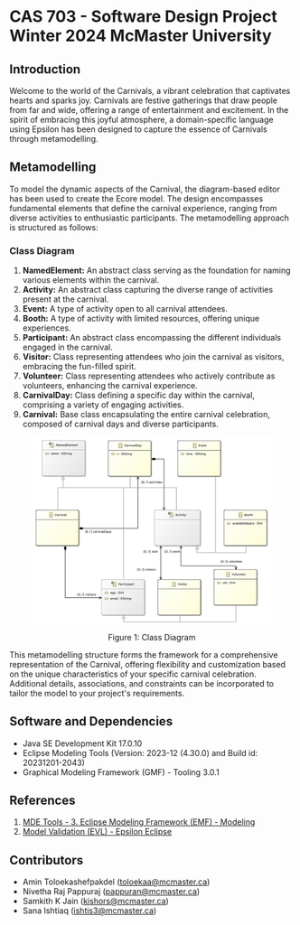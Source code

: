 # CAS 703 - Software Design Project Winter 2024 McMaster University 

## Introduction
Welcome to the world of the Carnivals, a vibrant celebration that captivates hearts and sparks joy. Carnivals are festive gatherings that draw people from far and wide, offering a range of entertainment and excitement. In the spirit of embracing this joyful atmosphere, a domain-specific language using Epsilon has been designed to capture the essence of Carnivals through metamodelling.

## Metamodelling
To model the dynamic aspects of the Carnival, the diagram-based editor has been used to create the Ecore model. The design encompasses fundamental elements that define the carnival experience, ranging from diverse activities to enthusiastic participants. The metamodelling approach is structured as follows:

### Class Diagram
1. **NamedElement:** An abstract class serving as the foundation for naming various elements within the carnival.
2. **Activity:** An abstract class capturing the diverse range of activities present at the carnival.
3. **Event:** A type of activity open to all carnival attendees.
4. **Booth:** A type of activity with limited resources, offering unique experiences.
5. **Participant:** An abstract class encompassing the different individuals engaged in the carnival.
6. **Visitor:** Class representing attendees who join the carnival as visitors, embracing the fun-filled spirit.
7. **Volunteer:** Class representing attendees who actively contribute as volunteers, enhancing the carnival experience.
8. **CarnivalDay:** Class defining a specific day within the carnival, comprising a variety of engaging activities.
9. **Carnival:** Base class encapsulating the entire carnival celebration, composed of carnival days and diverse participants.

<figure>
  <img src="./cas703.impl.carnival/model/carnival%20class%20diagram.jpg" alt="Carnival Image">
  <figcaption style="text-align:center;">Figure 1: Class Diagram</figcaption>
</figure>


This metamodelling structure forms the framework for a comprehensive representation of the Carnival, offering flexibility and customization based on the unique characteristics of your specific carnival celebration. Additional details, associations, and constraints can be incorporated to tailor the model to your project's requirements.

## Software and Dependencies 
- Java SE Development Kit 17.0.10
- Eclipse Modeling Tools (Version: 2023-12 (4.30.0) and Build id: 20231201-2043)
- Graphical Modeling Framework (GMF) - Tooling 3.0.1

## References 
1. [MDE Tools - 3. Eclipse Modeling Framework (EMF) - Modeling](https://www.youtube.com/watch?v=0q1A6semBIE)
2. [Model Validation (EVL) - Epsilon Eclipse](https://www.eclipse.org/epsilon/doc/evl/)

## Contributors
- Amin Toloekashefpakdel (toloekaa@mcmaster.ca)
- Nivetha Raj Pappuraj (pappuran@mcmaster.ca)
- Samkith K Jain (kishors@mcmaster.ca)
- Sana Ishtiaq (ishtis3@mcmaster.ca)